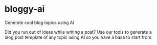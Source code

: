 # bloggy-ai
Generate cool blog topics using AI

Did you run out of ideas while writing a post?
Use our tools to generate a blog post template of any topic using AI  so you have a base to start from.
